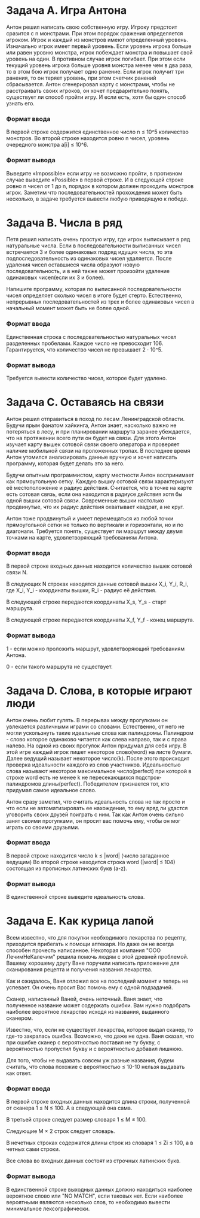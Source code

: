 # Задача A. Игра Антона
Антон решил написать свою собственную игру. Игроку предстоит сразится с n монстрами. При этом порядок сражения определяется игроком. Игрок и каждый из монстров имеют определенный уровень. Изначально игрок имеет первый уровень. Если уровень игрока больше или равен уровню монстра, игрок побеждает монстра и повышает свой уровень на один. В противном случае игрок погибает. При этом если текущий уровень игрока больше уровня монстра менее чем в два раза, то в этом бою игрок получает одно ранение. Если игрок получит три ранения, то он теряет уровень, при этом счетчик ранений сбрасывается. Антон сгенерировал карту с монстрами, чтобы не расстраивать своих игроков, он хочет предварительно понять, существует ли способ пройти игру. И если есть, хотя бы один способ узнать его.

### Формат ввода
В первой строке содержится единственное число n ≤ 10^5 количество монстров. Во второй строке находится ровно n чисел, уровень очередного монстра a[i] ≤ 10^6.

### Формат вывода
Выведите «Impossible» если игру не возможно пройти, в противном случае выведите «Possible» в первой строке. И в следующей строке ровно n чисел от 1 до n, порядок в котором должен проходить монстров игрок. Заметим что последовательностей прохождения может быть несколько, в задаче требуется вывести любую приводящую к победе.

# Задача B. Числа в ряд

Петя решил написать очень простую игру, где игрок выписывает в ряд натуральные числа. Если в последовательности выписанных чисел встречается 3 и более одинаковых подряд идущих числа, то эта подпоследовательность из одинаковых чисел удаляется. После удаления чисел оставшиеся числа образуют новую последовательность, и в ней также может произойти удаление одинаковых чисел(если их 3 и более).

Напишите программу, которая по выписанной последовательности чисел определяет сколько чисел в итоге будет стерто. Естественно, непрерывных последовательностей из трех и более одинаковых чисел в начальный момент может быть не более одной.

### Формат ввода
Единственная строка с последовательностью натуральных чисел разделенных пробелами. Каждое число не превосходит 106. Гарантируется, что количество чисел не превышает 2 ⋅ 10^5.

### Формат вывода
Требуется вывести количество чисел, которое будет удалено.

# Задача C. Оставаясь на связи

Антон решил отправиться в поход по лесам Ленинградской области. Будучи ярым фанатом хайкинга, Антон знает, насколько важно не потеряться в лесу, и при планировании маршрута заранее убеждается, что на протяжении всего пути он будет на связи. Для этого Антон изучает карту вышек сотовой связи своего оператора и проверяет наличие мобильной связи на проложенных тропах. В последнее время Антон утомился анализировать данные вручную и хочет написать программу, которая будет делать это за него.

Будучи опытным программистом, карту местности Антон воспринимает как прямоугольную сетку. Каждую вышку сотовой связи характеризуют её местоположение и радиус действия. Считается, что в точке на карте есть сотовая связь, если она находится в радиусе действия хотя бы одной вышки сотовой связи. Современные вышки настолько продвинутые, что их радиус действия охватывает квадрат, а не круг.

Антон тоже продвинутый и умеет перемещаться из любой точки прямоугольной сетки не только по вертикали и горизонтали, но и по диагонали. Требуется понять, существует ли маршрут между двумя точками на карте, удовлетворяющий требованиям Антона.

### Формат ввода
В первой строке входных данных находится количество вышек сотовой связи N.

В следующих N строках находятся данные сотовой вышки 
X_i, Y_i, R_i, где X_i, Y_i  - координаты вышки, R_i - радиус её действия.

В следующей строке передаются координаты X_s, Y_s - старт маршрута.

В следующей строке передаются координаты X_f, Y_f - конец маршрута.


### Формат вывода

1 - если можно проложить маршрут, удовлетворяющий требованиям Антона.

0 - если такого маршрута не существует.

# Задача D. Слова, в которые играют люди

Антон очень любит гулять. В перерывах между прогулками он увлекается различными играми со словами. Естественно, от него не могли ускользнуть такие идеальные слова как палиндромы. Палиндром - слово которое одинаково читается как слева направо, так и с права налево. На одной из своих прогулок Антон придумал для себя игру. В этой игре каждый игрок пишет некоторое слово(word) на листе бумаги. Далее ведущий называет некоторое число(k). После этого происходит проверка идеальности каждого из слов участников. Идеальностью слова называют некоторое максимальное число(perfect) при которой в строке word есть не менее k не пересекающихся подстрок-палиндромов длины(perfect). Победителем признается тот, кто придумал самое идеальное слово.

Антон сразу заметил, что считать идеальность слова не так просто и что если не автоматизировать ее нахождение, то ему вряд ли удастся уговорить своих друзей поиграть с ним. Так как Антон очень сильно занят своими прогулками, он просит вас помочь ему, чтобы он мог играть со своими друзьями.

### Формат ввода
В первой строке находится число k ≤ |word| (число загаданное ведущим) Во второй строке находится строка word (|word| ≤ 104) состоящая из прописных латинских букв (a-z).

### Формат вывода
В единственной строке выведите идеальность слова.

# Задача E. Как курица лапой

Всем известно, что для покупки необходимого лекарства по рецепту, приходится прибегать к помощи аптекаря. Но даже он не всегда способен прочесть написанное. Некоторая компания "ООО ЛечимНеКалечим" решила помочь людям с этой древней проблемой. Вашему хорошему другу Ване поручили написать приложение для сканирования рецепта и получения названия лекарства.

Как и ожидалось, Ваня отложил все на последний момент и теперь не успевает. Он очень просит Вас помочь ему с одной подзадачей.

Сканер, написанный Ваней, очень неточный. Ваня знает, что полученное название может содержать ошибки. Вам нужно подобрать наиболее вероятное лекарство исходя из названия, выданного сканером.

Известно, что, если не существует лекарства, которое выдал сканер, то где-то закралась ошибка. Возможно, что даже не одна. Ваня сказал, что при ошибке сканер с вероятностью  поставил не ту букву, с вероятностью  пропустил букву и с вероятностью  добавил лишнюю.

Для того, чтобы не выдавать совсем уж разные названия, будем считать, что слова похожие с вероятностью ≤ 10-10 нельзя выдавать как ответ.

### Формат ввода
В первой строке входных данных находится длина строки, полученной от сканера 1 ≤ N ≤ 100. А в следующей она сама.

В третьей строке следует размер словаря 1 ≤ M ≤ 100.

Следующие M × 2 строк следует словарь.

В нечетных строках содержатся длины строк из словаря 1 ≤ Zi ≤ 100, а в четных сами строки.

Все слова во входных данных состоят из строчных латинских букв.

### Формат вывода
В единственной строке выходных данных должно находиться наиболее вероятное слово или "NO MATCH", если таковых нет. Если наиболее вероятными являются несколько слов, то необходимо вывести минимальное лексографически.
